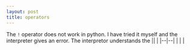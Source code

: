 ```yaml
---
layout: post
title: operators
---
```

The `!` operator does not work in python. I have tried it myself and the interpreter gives an error. The interpretor understands the 
||  |
|--|--|
|  |  |

<!--stackedit_data:
eyJoaXN0b3J5IjpbLTIwMDc4MDI5NTFdfQ==
-->